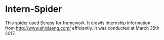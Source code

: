 # Intern-Spider
This spider used Scrapy for framework. It crawls internship information from http://www.shixiseng.com/  efficiently. It was conducted at March 35th 2017.
